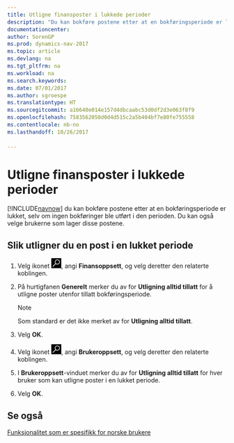 ```yaml
---
title: Utligne finansposter i lukkede perioder
description: "Du kan bokføre postene etter at en bokføringsperiode er lukket, selv om ingen bokføringer ble utført i den perioden."
documentationcenter: 
author: SorenGP
ms.prod: dynamics-nav-2017
ms.topic: article
ms.devlang: na
ms.tgt_pltfrm: na
ms.workload: na
ms.search.keywords: 
ms.date: 07/01/2017
ms.author: sgroespe
ms.translationtype: HT
ms.sourcegitcommit: a16640e014e157d4dbcaabc53d0df2d3e063f8f9
ms.openlocfilehash: 7583562050d0d4d515c2a5b404bf7e80fe755558
ms.contentlocale: nb-no
ms.lasthandoff: 10/26/2017

---
```

# <a name="how-to-apply-general-ledger-entries-in-closed-periods"></a>Utligne finansposter i lukkede perioder
[!INCLUDE[navnow](../../includes/navnow_md.md)] du kan bokføre postene etter at en bokføringsperiode er lukket, selv om ingen bokføringer ble utført i den perioden. Du kan også velge brukerne som lager disse postene.  

## <a name="to-apply-an-entry-in-a-closed-period"></a>Slik utligner du en post i en lukket periode  

1.  Velg ikonet ![Søk etter side eller rapport](../../media/ui-search/search_small.png "Søk etter side eller rapport"), angi **Finansoppsett**, og velg deretter den relaterte koblingen.  
2.  På hurtigfanen **Generelt** merker du av for **Utligning alltid tillatt** for å utligne poster utenfor tillatt bokføringsperiode.  

    > [!NOTE]  
    >  Som standard er det ikke merket av for **Utligning alltid tillatt**.  

3.  Velg **OK**.  
4.  Velg ikonet ![Søk etter side eller rapport](../../media/ui-search/search_small.png "Søk etter side eller rapport"), angi **Brukeroppsett**, og velg deretter den relaterte koblingen.  
5.  I **Brukeroppsett**-vinduet merker du av for **Utligning alltid tillatt** for hver bruker som kan utligne poster i en lukket periode.  
6.  Velg **OK**.  

## <a name="see-also"></a>Se også  
[Funksjonalitet som er spesifikk for norske brukere](norway-local-functionality.md)

